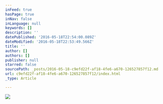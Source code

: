 ```yaml
---
inFeed: true
hasPage: true
inNav: false
inLanguage: null
keywords: []
description: ''
datePublished: '2016-05-18T22:54:00.089Z'
dateModified: '2016-05-18T22:53:49.566Z'
title: ''
author: []
authors: []
publisher: null
starred: false
sourcePath: _posts/2016-05-18-c9efd22f-af18-4fe6-a670-126527857f12.md
url: c9efd22f-af18-4fe6-a670-126527857f12/index.html
_type: Article

---
```

![](https://the-grid-user-content.s3-us-west-2.amazonaws.com/5d3a48e3-62f3-4852-8693-2006edd25408.jpg)